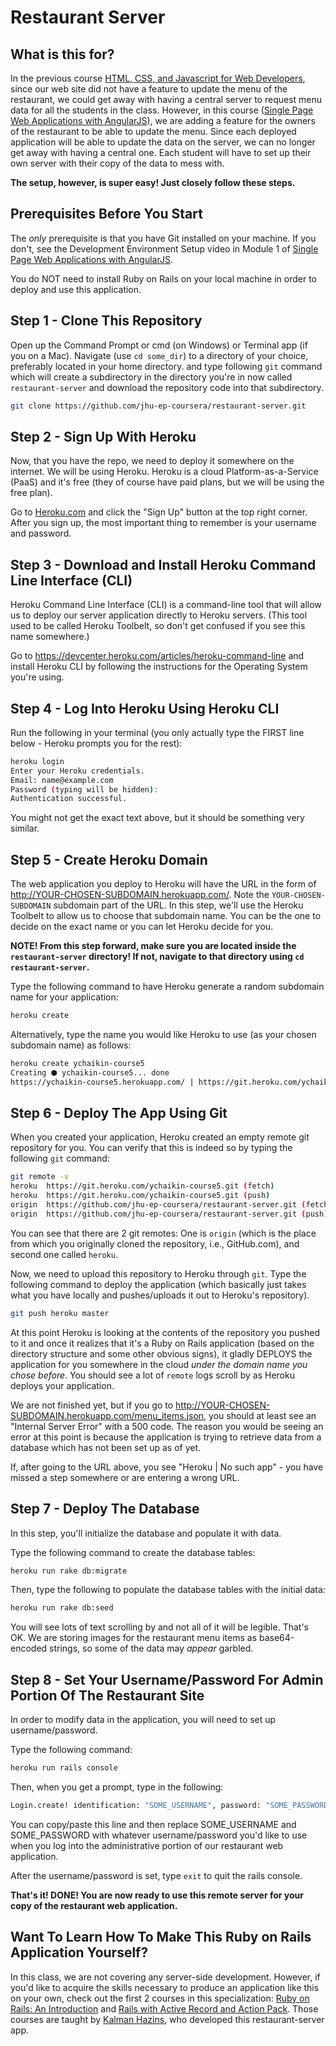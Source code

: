 # Restaurant Server

## What is this for?

In the previous course [HTML, CSS, and Javascript for Web Developers](https://www.coursera.org/learn/html-css-javascript-for-web-developers), since our web site did not have a feature to update the menu of the restaurant, we could get away with having a central server to request menu data for all the students in the class. However, in this course ([Single Page Web Applications with AngularJS](https://www.coursera.org/learn/single-page-web-apps-with-angularjs)), we are adding a feature for the owners of the restaurant to be able to update the menu. Since each deployed application will be able to update the data on the server, we can no longer get away with having a central one. Each student will have to set up their own server with their copy of the data to mess with.

**The setup, however, is super easy! Just closely follow these steps.**

## Prerequisites Before You Start

The _only_ prerequisite is that you have Git installed on your machine. If you don't, see the Development Environment Setup video in Module 1 of [Single Page Web Applications with AngularJS](https://www.coursera.org/learn/single-page-web-apps-with-angularjs).

You do NOT need to install Ruby on Rails on your local machine in order to deploy and use this application.

## Step 1 - Clone This Repository

Open up the Command Prompt or cmd (on Windows) or Terminal app (if you on a Mac). Navigate (use `cd some_dir`) to a directory of your choice, preferably located in your home directory. and type following `git` command which will create a subdirectory in the directory you're in now called `restaurant-server` and download the repository code into that subdirectory.

```bash
git clone https://github.com/jhu-ep-coursera/restaurant-server.git
```

## Step 2 - Sign Up With Heroku

Now, that you have the repo, we need to deploy it somewhere on the internet. We will be using Heroku. Heroku is a cloud Platform-as-a-Service (PaaS) and it's free (they of course have paid plans, but we will be using the free plan).

Go to [Heroku.com](http://www.heroku.com) and click the "Sign Up" button at the top right corner. After you sign up, the most important thing to remember is your username and password.

## Step 3 - Download and Install Heroku Command Line Interface (CLI)

Heroku Command Line Interface (CLI) is a command-line tool that will allow us to deploy our server application directly to Heroku servers. (This tool used to be called Heroku Toolbelt, so don't get confused if you see this name somewhere.)

Go to https://devcenter.heroku.com/articles/heroku-command-line and install Heroku CLI by following the instructions for the Operating System you're using.

## Step 4 - Log Into Heroku Using Heroku CLI

Run the following in your terminal (you only actually type the FIRST line below - Heroku prompts you for the rest):

```bash
heroku login
Enter your Heroku credentials.
Email: name@example.com
Password (typing will be hidden):
Authentication successful.
```

You might not get the exact text above, but it should be something very similar.

## Step 5 - Create Heroku Domain

The web application you deploy to Heroku will have the URL in the form of http://YOUR-CHOSEN-SUBDOMAIN.herokuapp.com/. Note the `YOUR-CHOSEN-SUBDOMAIN` subdomain part of the URL. In this step, we'll use the Heroku Toolbelt to allow us to choose that subdomain name. You can be the one to decide on the exact name or you can let Heroku decide for you.

**NOTE! From this step forward, make sure you are located inside the `restaurant-server` directory! If not, navigate to that directory using `cd restaurant-server`.**

Type the following command to have Heroku generate a random subdomain name for your application:

```bash
heroku create
```

Alternatively, type the name you would like Heroku to use (as your chosen subdomain name) as follows:

```bash
heroku create ychaikin-course5
Creating ⬢ ychaikin-course5... done
https://ychaikin-course5.herokuapp.com/ | https://git.heroku.com/ychaikin-course5.git
```

## Step 6 - Deploy The App Using Git

When you created your application, Heroku created an empty remote git repository for you. You can verify that this is indeed so by typing the following `git` command:

```bash
git remote -v
heroku	https://git.heroku.com/ychaikin-course5.git (fetch)
heroku	https://git.heroku.com/ychaikin-course5.git (push)
origin	https://github.com/jhu-ep-coursera/restaurant-server.git (fetch)
origin	https://github.com/jhu-ep-coursera/restaurant-server.git (push)
```

You can see that there are 2 git remotes: One is `origin` (which is the place from which you originally cloned the repository, i.e., GitHub.com), and second one called `heroku`.

Now, we need to upload this repository to Heroku through `git`. Type the following command to deploy the application (which basically just takes what you have locally and pushes/uploads it out to Heroku's repository).

```bash
git push heroku master
```

At this point Heroku is looking at the contents of the repository you pushed to it and once it realizes that it's a Ruby on Rails application (based on the directory structure and some other obvious signs), it gladly DEPLOYS the application for you somewhere in the cloud _under the domain name you chose before_. You should see a lot of `remote` logs scroll by as Heroku deploys your application.

We are not finished yet, but if you go to http://YOUR-CHOSEN-SUBDOMAIN.herokuapp.com/menu_items.json, you should at least see an "Internal Server Error" with a 500 code. The reason you would be seeing an error at this point is because the application is trying to retrieve data from a database which has not been set up as of yet.

If, after going to the URL above, you see "Heroku | No such app" - you have missed a step somewhere or are entering a wrong URL.

## Step 7 - Deploy The Database

In this step, you'll initialize the database and populate it with data.

Type the following command to create the database tables:

```bash
heroku run rake db:migrate
```

Then, type the following to populate the database tables with the initial data:

```bash
heroku run rake db:seed
```

You will see lots of text scrolling by and not all of it will be legible. That's OK. We are storing images for the restaurant menu items as base64-encoded strings, so some of the data may _appear_ garbled.

## Step 8 - Set Your Username/Password For Admin Portion Of The Restaurant Site

In order to modify data in the application, you will need to set up username/password.

Type the following command:

```bash
heroku run rails console
```

Then, when you get a prompt, type in the following:

```bash
Login.create! identification: "SOME_USERNAME", password: "SOME_PASSWORD",  password_confirmation: "SOME_PASSWORD"
```

You can copy/paste this line and then replace SOME_USERNAME and SOME_PASSWORD with whatever username/password you'd like to use when you log into the administrative portion of our restaurant web application.

After the username/password is set, type `exit` to quit the rails console.

**That's it! DONE! You are now ready to use this remote server for your copy of the restaurant web application.**

## Want To Learn How To Make This Ruby on Rails Application Yourself?

In this class, we are not covering any server-side development. However, if you'd like to acquire the skills necessary to produce an application like this on your own, check out the first 2 courses in this specialization: [Ruby on Rails: An Introduction](https://www.coursera.org/learn/ruby-on-rails-intro) and [Rails with Active Record and Action Pack](https://www.coursera.org/learn/rails-with-active-record). Those courses are taught by [Kalman Hazins](https://www.coursera.org/instructor/kalman-hazins), who developed this restaurant-server app.
